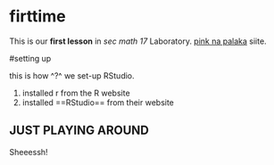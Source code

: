 # firttime
This is our **first lesson** in *sec math 17* Laboratory.
[pink na palaka](https://www.youtube.com) siite.

#setting up

this is how ^?^ we set-up RStudio.

1. installed r from the R website
2. installed ==RStudio== from their website


## JUST PLAYING AROUND 

Sheeessh!
